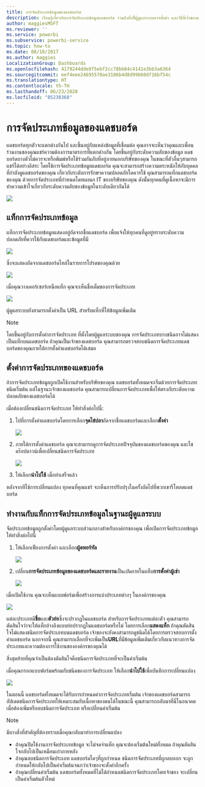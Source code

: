 ```yaml
---
title: การจัดประเภทข้อมูลของแดชบอร์ด
description: เรียนรู้เกี่ยวกับการจัดประเภทข้อมูลแดชบอร์ด รวมถึงสิ่งที่ีผู้ดูแลระบบควรตั้งค่า และวิธีที่เจ้าของแดชบอร์ดสามารถเปลี่ยนการจัดประเภท
author: maggiesMSFT
ms.reviewer: ''
ms.service: powerbi
ms.subservice: powerbi-service
ms.topic: how-to
ms.date: 08/10/2017
ms.author: maggies
LocalizationGroup: Dashboards
ms.openlocfilehash: 4179244dde8f5ebf2cc78bb84c4141e3bb3a6364
ms.sourcegitcommit: eef4eee24695570ae3186b4d8d99660df16bf54c
ms.translationtype: HT
ms.contentlocale: th-TH
ms.lasthandoff: 06/23/2020
ms.locfileid: "85238368"
---
```

# <a name="dashboard-data-classification"></a>การจัดประเภทข้อมูลของแดชบอร์ด
แดชบอร์ดทุกตัวจะแตกต่างกันไป และขึ้นอยู่กับแหล่งข้อมูลที่เชื่อมต่อ คุณอาจจะเห็นว่าคุณและเพื่อนร่วมงานของคุณแชร์ความต้องการมาตรการที่แตกต่างกัน โดยขึ้นอยู่กับระดับความลับของข้อมูล แดชบอร์ดบางตัวไม่ควรจะหรือพิมพ์หรือใช้ร่วมกันกับที่อยู่ภายนอกบริษัทของคุณ ในขณะที่ตัวอื่นๆสามารถแชร์ได้อย่างอิสระ โดยใช้การจัดประเภทข้อมูลแดชบอร์ด คุณจะสามารถสร้างความตระหนักให้กับบุคคลที่กำลังดูแดชบอร์ดของคุณ เกี่ยวกับระดับการรักษาความปลอดภัยใดควรใช้ คุณสามารถแท็กแดชบอร์ดของคุณ ด้วยการจัดประเภทที่กำหนดโดยแผนก IT ของบริษัทของคุณ ดังนั้นทุกคนที่ดูเนื้อหาจะมีการทำความเข้าใจเกี่ยวกับระดับความลับของข้อมูลในระดับเดียวกันได้

![](media/service-data-classification/dashboard_tagged_as_hbi.png)

## <a name="data-classification-tags"></a>แท็กการจัดประเภทข้อมูล
แท็กการจัดประเภทข้อมูลแสดงอยู่ถัดจากชื่อแดชบอร์ด เพื่อแจ้งให้ทุกคนที่ดูอยู่ทราบระดับความปลอดภัยที่ควรใช้กับแดชบอร์ดและข้อมูลที่มี

![](media/service-data-classification/tag_next_to_title.png)

ซึ่งจะแสดงถัดจากแดชบอร์ดไทล์ในรายการโปรดของคุณด้วย

![](media/service-data-classification/tag_on_dashboard_tile.png)

เมื่อคุณวางเคอร์เซอร์เหนือแท็ก คุณจะเห็นชื่อเต็มของการจัดประเภท

![](media/service-data-classification/tag_tooltip.png)

ผู้ดูแลระบบยังสามารถตั้งค่าเป็น URL สำหรับแท็กที่ให้ข้อมูลเพิ่มเติม

> [!NOTE]
> โดยขึ้นอยู่กับการตั้งค่าการจัดประเภท ที่ตั้งโดยผู้ดูแลระบบของคุณ การจัดประเภทบางชนิดอาจไม่แสดงเป็นแท็กบนแดชบอร์ด ถ้าคุณเป็นเจ้าของแดชบอร์ด คุณสามารถตรวจสอบชนิดการจัดประเภทแดชบอร์ดของคุณภายใต้การตั้งค่าแดชบอร์ดได้เสมอ
> 
> 

## <a name="setting-a-dashboards-classification"></a>ตั้งค่าการจัดประเภทของแดชบอร์ด
ถ้าการจัดประเภทข้อมูลถูกเปิดใช้งานสำหรับบริษัทของคุณ แดชบอร์ดทั้งหมดจะเริ่มด้วยการจัดประเภทชนิดเริ่มต้น แต่ในฐานะเจ้าของแดชบอร์ด คุณสามารถเปลี่ยนการจัดประเภทเพื่อให้ตรงกับระดับความปลอดภัยของแดชบอร์ดได้

เมื่อต้องเปลี่ยนชนิดการจัดประเภท ให้ทำสิ่งต่อไปนี้:

1. ไปที่การตั้งค่าแดชบอร์ดโดยการเลือก**จุดไข่ปลา**ถัดจากชื่อแดชบอร์ดและเลือก**ตั้งค่า**
   
    ![](media/service-data-classification/dashboard_settings.png)
2. ภายใต้การตั้งค่าแดชบอร์ด คุณจะสามารถดูการจัดประเภทปัจจุบันของแดชบอร์ดของคุณ และใชดร๊อปดาวน์เพื่อเปลี่ยนชนิดการจัดประเภท
   
    ![](media/service-data-classification/classification_setting_dropdown.png)
3. ให้เลือก**นำไปใช้** เมื่อทำเสร็จแล้ว

หลังจากทีใช้การเปลี่ยนแปลง ทุกคนที่คุณแชร์ จะเห็นการปรับปรุงในครั้งถัดไปที่พวกเขารีโหลดแดชบอร์ด

## <a name="working-with-data-classification-tags-as-an-admin"></a>ทำงานกับแท็กการจัดประเภทข้อมูลในฐานะผู้ดูแลระบบ
จัดประเภทข้อมูลถูกตั้งค่าโดยผู้ดูแลระบบส่วนกลางสำหรับองค์กรของคุณ เพื่อเปิดการจัดประเภทข้อมูล ให้ทำสิ่งต่อไปนี้

1. ให้เลือกเฟืองการตั้งค่า และเลือก**ผู้ดพอร์ทัล**
   
    ![](media/service-data-classification/admin_portal_in_settings.png)
2. เปลี่ยน**การจัดประเภทข้อมูลของแดชบอร์ดและรายงาน**เป็น*เปิด*ภายในแท็บ**การตั้งค่าผู้เช่า**
   
    ![](media/service-data-classification/data_classification_switch_location.png)

เมื่อเปิดใช้งาน คุณจะเห็นแบบฟอร์มเพื่อสร้างการแบ่งประเภทต่างๆ ในองค์กรของคุณ

![](media/service-data-classification/blank_classification_form.png)

แต่ละประเภทมี**ชื่อ**และ**ตัวย่อ**ซึ่งจะปรากฏในแดชบอร์ด สำหรับการจัดประเภทแต่ละตัว คุณสามารถตัดสินใจว่าจะให้แท็กอ้างอิงแบบย่อปรากฏในแดชบอร์ดหรือไม่ โดยการเลือก**แสดงแท็ก** ถ้าคุณตัดสินใจไม่แสดงชนิดการจัดประเภทบนแดชบอร์ด เจ้าของจะยังคงสามารถดูชนิดได้โดยการตรวจสอบการตั้งค่าแดชบอร์ด นอกจากนี้ คุณสามารถเลือกที่จะเพิ่มเป็น**URL**ที่มีข้อมูลเพิ่มเติมเกี่ยวกับแนวทางการจัดประเภทและความต้องการใช้งานขององค์กรของคุณได้  

สิ่งสุดท้ายที่คุณจำเป็นต้องตัดสินใจคือชนิดการจัดประเภทที่จะเป็นค่าเริ่มต้น  

เมื่อคุณกรอกแบบฟอร์มพร้อมกับชนิดของการจัดประเภท ให้เลือก**นำไปใช้**เพื่อบันทึกการเปลี่ยนแปลง

![](media/service-data-classification/filled_in_classification_form.png)

ในตอนนี้ แดชบอร์ดทั้งหมดจะได้รับการกำหนดค่าการจัดประเภทเริ่มต้น เจ้าของแดชบอร์ดสามารถอัปเดตชนิดการจัดประเภทให้เหมาะสมกับเนื้อหาของตนได้ในขณะนี้ คุณสามารถกลับมาที่นี่ในอนาคตเมื่อต้องเพิ่มหรือลบชนิดการจัดประเภท หรือเปลี่ยนค่าเริ่มต้น  

> [!NOTE]
> มีบางสิ่งที่สำคัญที่ต้องทราบเมื่อคุณกลับมาทำการเปลี่ยนแปลง
> 
> * ถ้าคุณปิดใช้งานการจัดประเภทข้อมูล จะไม่จดจำแท็ก คุณจะต้องเริ่มต้นใหม่ทั้งหมด ถ้าคุณตัดสินใจกลับไปเป็นเหมือนเก่าภายหลัง  
> * ถ้าคุณลบชนิดการจัดประเภท แดชบอร์ดใดๆที่ถูกกำหนด ชนิดการจัดประเภทที่ถูกลบออก จะถูกกำหนดให้กลับไปเป็นค่าเริ่มต้นจนกว่าเจ้าของจะตั้งค่าอีกครั้ง  
> * ถ้าคุณเปลี่ยนค่าเริ่มต้น แดชบอร์ดทั้งหมดที่ไม่ได้กำหนดชนิดการจัดประเภทโดยเจ้าของ จะเปลี่ยนเป็นค่าเริ่มต้นตัวใหม่
> 
> 

